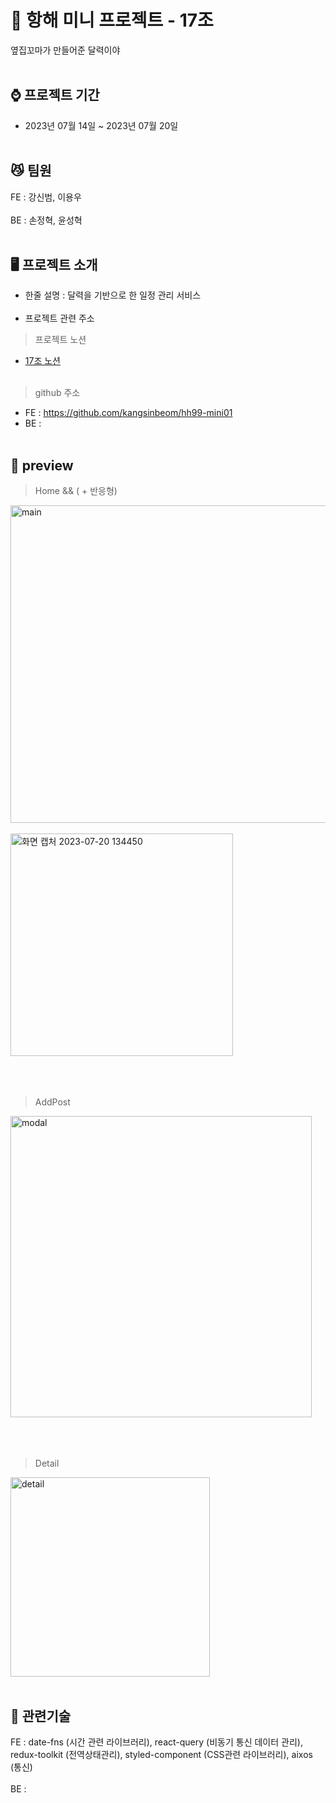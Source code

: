# :canoe: 항해 미니 프로젝트 - 17조
옆집꼬마가 만들어준 달력이야
<br><br/>
## :watch: 프로젝트 기간
- 2023년 07월 14일 ~ 2023년 07월 20일
<br><br/>
## :smirk_cat: 팀원
FE : 강신범, 이용우
<br><br/>
BE : 손정혁, 윤성혁
<br><br/>
## :desktop_computer: 프로젝트 소개
- 한줄 설명 : 달력을 기반으로 한 일정 관리 서비스
<br><br/>
- 프로젝트 관련 주소
>  프로젝트 노션
- [17조 노션](https://deep-sign-d9d.notion.site/S-A-355604e3cfd74de986fab5d7aa6e4c7d)
<br><br/>
>  github 주소
- FE : https://github.com/kangsinbeom/hh99-mini01
- BE : 
<br><br/>

## :pushpin: preview
> Home && ( + 반응형)
<img width="508" alt="main" src="https://github.com/kangsinbeom/hh99-mini01/assets/83047601/2cd10265-6f6f-4279-bc91-67559b39f34a">
<br><br/>
<img width="356" alt="화면 캡처 2023-07-20 134450" src="https://github.com/kangsinbeom/hh99-mini01/assets/83047601/20011895-5b53-4d56-a6c6-a9833907be83">
<br><br/>
<br><br/>

> AddPost
<img width="482" alt="modal" src="https://github.com/kangsinbeom/hh99-mini01/assets/83047601/4daeed01-422e-4f03-8a7e-396bf12e5498">
<br><br/>
<br><br/>

> Detail
<img width="319" alt="detail" src="https://github.com/kangsinbeom/hh99-mini01/assets/83047601/522cadfd-4259-4369-9823-143acba4b1b1">
<br><br/>

## :mag_right: 관련기술
FE : date-fns (시간 관련 라이브러리), react-query (비동기 통신 데이터 관리), redux-toolkit (전역상태관리), styled-component (CSS관련 라이브러리), aixos (통신)
<br><br/>
BE : 
